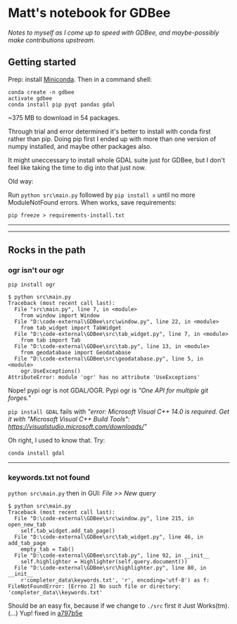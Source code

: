 # Matt's notebook for GDBee

_Notes to myself as I come up to speed with GDBee, and maybe-possibly make contributions upstream._

## Getting started

Prep: install [Miniconda][1]. Then in a command shell:

    conda create -n gdbee
    activate gdbee
    conda install pip pyqt pandas gdal


~375 MB to download in 54 packages.

Through trial and error determined it's better to install with conda first rather than pip. Doing pip first I ended up with more than one version of numpy installed, and maybe other packages also.

It might uneccessary to install whole GDAL suite just for GDBee, but I don't feel like taking the time to dig into that just now.


Old way:

Run `python src\main.py` followed by `pip install x` until no more ModuleNotFound errors. When works, save requirements:

    pip freeze > requirements-install.txt

----
----

## Rocks in the path
### ogr isn't our ogr

    pip install ogr

    $ python src\main.py
    Traceback (most recent call last):
      File "src\main.py", line 7, in <module>
        from window import Window
      File "D:\code-external\GDBee\src\window.py", line 22, in <module>
        from tab_widget import TabWidget
      File "D:\code-external\GDBee\src\tab_widget.py", line 7, in <module>
        from tab import Tab
      File "D:\code-external\GDBee\src\tab.py", line 13, in <module>
        from geodatabase import Geodatabase
      File "D:\code-external\GDBee\src\geodatabase.py", line 5, in <module>
        ogr.UseExceptions()
    AttributeError: module 'ogr' has no attribute 'UseExceptions'


Nope! pypi ogr is not GDAL/OGR. Pypi ogr is _"One API for multiple git forges."_


`pip install GDAL` fails with _"error: Microsoft Visual C++ 14.0 is required. Get it with "Microsoft Visual C++ Build Tools": https://visualstudio.microsoft.com/downloads/"_

Oh right, I used to know that. Try:

    conda install gdal
    

----

### keywords.txt not found

`python src\main.py` then in GUI: _File >> New query_

```
$ python src\main.py
Traceback (most recent call last):
  File "D:\code-external\GDBee\src\window.py", line 215, in open_new_tab
    self.tab_widget.add_tab_page()
  File "D:\code-external\GDBee\src\tab_widget.py", line 46, in add_tab_page
    empty_tab = Tab()
  File "D:\code-external\GDBee\src\tab.py", line 92, in __init__
    self.highlighter = Highlighter(self.query.document())
  File "D:\code-external\GDBee\src\highlighter.py", line 80, in __init__
    r'completer_data\keywords.txt', 'r', encoding='utf-8') as f:
FileNotFoundError: [Errno 2] No such file or directory: 'completer_data\\keywords.txt'
```

Should be an easy fix, because if we change to `./src` first it Just Works(tm). (...) Yup! fixed in [a797b5e][2] 



  [1]: https://conda.io/en/latest/miniconda.html
  [2]: https://github.com/maphew/GDBee/commit/a797b5e339e9d9d8628f03f0b88bb5b13f34d1eb
